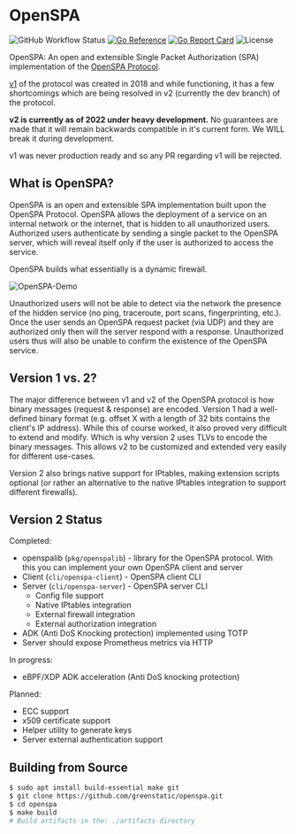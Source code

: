 # OpenSPA

![GitHub Workflow Status](https://img.shields.io/github/workflow/status/greenstatic/openspa/Test)
[![Go Reference](https://pkg.go.dev/badge/github.com/greenstatic/openspa.svg)](https://pkg.go.dev/github.com/greenstatic/openspa)
[![Go Report Card](https://goreportcard.com/badge/github.com/greenstatic/openspa)](https://goreportcard.com/report/github.com/greenstatic/openspa)
![License](https://img.shields.io/github/license/greenstatic/openspa)

OpenSPA: An open and extensible Single Packet Authorization (SPA) implementation of the [OpenSPA Protocol](docs/protocol.md).

[v1](https://github.com/greenstatic/openspa/tree/v1) of the protocol was created in 2018 and while functioning, it has a 
few shortcomings which are being resolved in v2 (currently the dev branch) of the protocol.

**v2 is currently as of 2022 under heavy development.** No guarantees are made that it will remain backwards compatible 
in it's current form.
We WILL break it during development.

v1 was never production ready and so any PR regarding v1 will be rejected.

## What is OpenSPA?
OpenSPA is an open and extensible SPA implementation built upon the OpenSPA Protocol.
OpenSPA allows the deployment of a service on an internal network or the internet, that is hidden to all unauthorized 
users.
Authorized users authenticate by sending a single packet to the OpenSPA server, which will reveal itself only if the 
user is authorized to access the service.

OpenSPA builds what essentially is a dynamic firewall.

![OpenSPA-Demo](docs/assets/openspa_brief.png)

Unauthorized users will not be able to detect via the network the presence of the hidden service (no ping, traceroute, 
port scans, fingerprinting, etc.).
Once the user sends an OpenSPA request packet (via UDP) and they are authorized only then will the server respond with 
a response.
Unauthorized users thus will also be unable to confirm the existence of the OpenSPA service.

## Version 1 vs. 2?
The major difference between v1 and v2 of the OpenSPA protocol is how binary messages (request & response) are encoded.
Version 1 had a well-defined binary format (e.g. offset X with a length of 32 bits contains the client's IP address).
While this of course worked, it also proved very difficult to extend and modify.
Which is why version 2 uses TLVs to encode the binary messages.
This allows v2 to be customized and extended very easily for different use-cases.

Version 2 also brings native support for IPtables, making extension scripts optional (or rather an alternative to the 
native IPtables integration to support different firewalls).

## Version 2 Status
Completed:
* openspalib (`pkg/openspalib`) - library for the OpenSPA protocol. With this you can implement your own OpenSPA client 
and server
* Client (`cli/openspa-client`) - OpenSPA client CLI
* Server (`cli/openspa-server`) - OpenSPA server CLI
  * Config file support
  * Native IPtables integration
  * External firewall integration
  * External authorization integration
* ADK (Anti DoS Knocking protection) implemented using TOTP
* Server should expose Prometheus metrics via HTTP

In progress:
* eBPF/XDP ADK acceleration (Anti DoS knocking protection)

Planned:
* ECC support
* x509 certificate support
* Helper utility to generate keys
* Server external authentication support

## Building from Source
```sh
$ sudo apt install build-essential make git
$ git clone https://github.com/greenstatic/openspa.git
$ cd openspa
$ make build
# Build artifacts in the: ./artifacts directory
```
